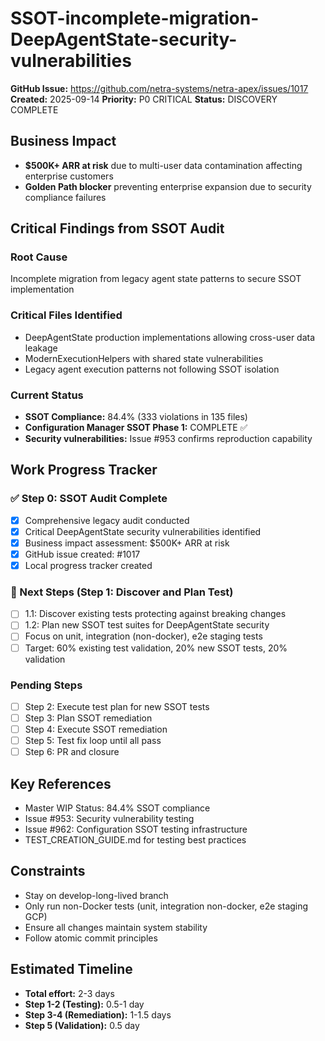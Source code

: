 # SSOT-incomplete-migration-DeepAgentState-security-vulnerabilities

**GitHub Issue:** https://github.com/netra-systems/netra-apex/issues/1017
**Created:** 2025-09-14
**Priority:** P0 CRITICAL
**Status:** DISCOVERY COMPLETE

## Business Impact
- **$500K+ ARR at risk** due to multi-user data contamination affecting enterprise customers
- **Golden Path blocker** preventing enterprise expansion due to security compliance failures

## Critical Findings from SSOT Audit

### Root Cause
Incomplete migration from legacy agent state patterns to secure SSOT implementation

### Critical Files Identified
- DeepAgentState production implementations allowing cross-user data leakage
- ModernExecutionHelpers with shared state vulnerabilities
- Legacy agent execution patterns not following SSOT isolation

### Current Status
- **SSOT Compliance:** 84.4% (333 violations in 135 files)
- **Configuration Manager SSOT Phase 1:** COMPLETE ✅
- **Security vulnerabilities:** Issue #953 confirms reproduction capability

## Work Progress Tracker

### ✅ Step 0: SSOT Audit Complete
- [x] Comprehensive legacy audit conducted
- [x] Critical DeepAgentState security vulnerabilities identified
- [x] Business impact assessment: $500K+ ARR at risk
- [x] GitHub issue created: #1017
- [x] Local progress tracker created

### 🔄 Next Steps (Step 1: Discover and Plan Test)
- [ ] 1.1: Discover existing tests protecting against breaking changes
- [ ] 1.2: Plan new SSOT test suites for DeepAgentState security
- [ ] Focus on unit, integration (non-docker), e2e staging tests
- [ ] Target: 60% existing test validation, 20% new SSOT tests, 20% validation

### Pending Steps
- [ ] Step 2: Execute test plan for new SSOT tests
- [ ] Step 3: Plan SSOT remediation
- [ ] Step 4: Execute SSOT remediation
- [ ] Step 5: Test fix loop until all pass
- [ ] Step 6: PR and closure

## Key References
- Master WIP Status: 84.4% SSOT compliance
- Issue #953: Security vulnerability testing
- Issue #962: Configuration SSOT testing infrastructure
- TEST_CREATION_GUIDE.md for testing best practices

## Constraints
- Stay on develop-long-lived branch
- Only run non-Docker tests (unit, integration non-docker, e2e staging GCP)
- Ensure all changes maintain system stability
- Follow atomic commit principles

## Estimated Timeline
- **Total effort:** 2-3 days
- **Step 1-2 (Testing):** 0.5-1 day
- **Step 3-4 (Remediation):** 1-1.5 days
- **Step 5 (Validation):** 0.5 day
